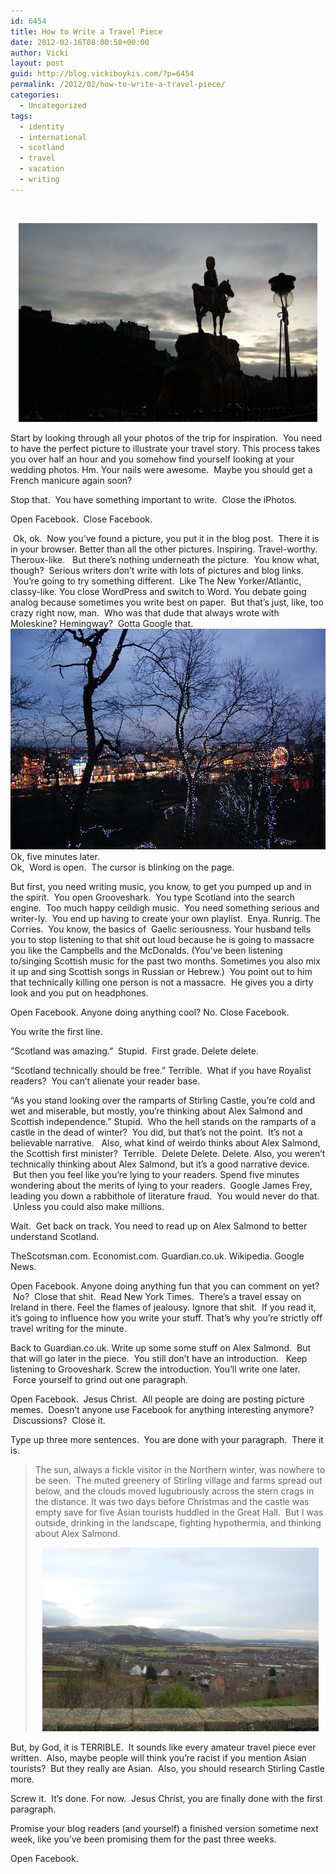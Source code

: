 ```yaml
---
id: 6454
title: How to Write a Travel Piece
date: 2012-02-16T08:00:58+00:00
author: Vicki
layout: post
guid: http://blog.vickiboykis.com/?p=6454
permalink: /2012/02/how-to-write-a-travel-piece/
categories:
  - Uncategorized
tags:
  - identity
  - international
  - scotland
  - travel
  - vacation
  - writing
---
```

&nbsp;

<p style="text-align: center;">
  <a href="https://raw.githubusercontent.com/veekaybee/wlb/gh-pages/assets/images/2012/02/DSC_0597.jpg"><img class="aligncenter  wp-image-6456" title="DSC_0597" src="https://raw.githubusercontent.com/veekaybee/wlb/gh-pages/assets/images/2012/02/DSC_0597.jpg" alt="" width="478" height="318" /></a>
</p>

Start by looking through all your photos of the trip for inspiration.  You need to have the perfect picture to illustrate your travel story. This process takes you over half an hour and you somehow find yourself looking at your wedding photos. Hm. Your nails were awesome.  Maybe you should get a French manicure again soon?

Stop that.  You have something important to write.  Close the iPhotos.

Open Facebook.  Close Facebook.

<div>
   Ok, ok.  Now you&#8217;ve found a picture, you put it in the blog post.  There it is in your browser. Better than all the other pictures. Inspiring. Travel-worthy. Theroux-like.   But there&#8217;s nothing underneath the picture.  You know what, though?  Serious writers don&#8217;t write with lots of pictures and blog links.  You&#8217;re going to try something different.  Like The New Yorker/Atlantic, classy-like. You close WordPress and switch to Word. You debate going analog because sometimes you write best on paper.  But that&#8217;s just, like, too crazy right now, man.  Who was that dude that always wrote with Moleskine? Hemingway?  Gotta Google that.
</div>

<div>
</div>

<div>
  <a href="https://raw.githubusercontent.com/veekaybee/wlb/gh-pages/assets/images/2012/02/DSC_0618.jpg"><img class="aligncenter  wp-image-6458" title="DSC_0618" src="https://raw.githubusercontent.com/veekaybee/wlb/gh-pages/assets/images/2012/02/DSC_0618.jpg" alt="" width="530" height="353" /></a>
</div>

<div>
</div>

<div>
  Ok, five minutes later.
</div>

<div>
</div>

<div>
  Ok,  Word is open.  The cursor is blinking on the page.
</div>

But first, you need writing music, you know, to get you pumped up and in the spirit.  You open Grooveshark.  You type Scotland into the search engine.  Too much happy ceildigh music.  You need something serious and writer-ly.  You end up having to create your own playlist.  Enya. Runrig. The Corries.  You know, the basics of  Gaelic seriousness. Your husband tells you to stop listening to that shit out loud because he is going to massacre you like the Campbells and the McDonalds. (You&#8217;ve been listening to/singing Scottish music for the past two months. Sometimes you also mix it up and sing Scottish songs in Russian or Hebrew.)  You point out to him that technically killing one person is not a massacre.  He gives you a dirty look and you put on headphones.

Open Facebook. Anyone doing anything cool? No. Close Facebook.

You write the first line.

&#8220;Scotland was amazing.&#8221;  Stupid.  First grade. Delete delete.

&#8220;Scotland technically should be free.&#8221; Terrible.  What if you have Royalist readers?  You can&#8217;t alienate your reader base.

&#8220;As you stand looking over the ramparts of Stirling Castle, you&#8217;re cold and wet and miserable, but mostly, you&#8217;re thinking about Alex Salmond and Scottish independence.&#8221; Stupid.  Who the hell stands on the ramparts of a castle in the dead of winter?  You did, but that&#8217;s not the point.  It&#8217;s not a believable narrative.   Also, what kind of weirdo thinks about Alex Salmond, the Scottish first minister?  Terrible.  Delete Delete. Delete. Also, you weren&#8217;t technically thinking about Alex Salmond, but it&#8217;s a good narrative device.  But then you feel like you&#8217;re lying to your readers. Spend five minutes wondering about the merits of lying to your readers.  Google James Frey, leading you down a rabbithole of literature fraud.  You would never do that.  Unless you could also make millions.

Wait.  Get back on track. You need to read up on Alex Salmond to better understand Scotland.

TheScotsman.com. Economist.com. Guardian.co.uk. Wikipedia. Google News.

Open Facebook. Anyone doing anything fun that you can comment on yet?  No?  Close that shit.  Read New York Times.  There&#8217;s a travel essay on Ireland in there. Feel the flames of jealousy. Ignore that shit.  If you read it, it&#8217;s going to influence how you write your stuff. That&#8217;s why you&#8217;re strictly off travel writing for the minute.

Back to Guardian.co.uk. Write up some some stuff on Alex Salmond.  But that will go later in the piece.  You still don&#8217;t have an introduction.   Keep listening to Grooveshark. Screw the introduction. You&#8217;ll write one later.  Force yourself to grind out one paragraph.

Open Facebook.  Jesus Christ.  All people are doing are posting picture memes.  Doesn&#8217;t anyone use Facebook for anything interesting anymore?  Discussions?  Close it.

Type up three more sentences.  You are done with your paragraph.  There it is.

> The sun, always a fickle visitor in the Northern winter, was nowhere to be seen.  The muted greenery of Stirling village and farms spread out below, and the clouds moved lugubriously across the stern crags in the distance. It was two days before Christmas and the castle was empty save for five Asian tourists huddled in the Great Hall.  But I was outside, drinking in the landscape, fighting hypothermia, and thinking about Alex Salmond.
> 
> <p style="text-align: center;">
>   <a href="https://raw.githubusercontent.com/veekaybee/wlb/gh-pages/assets/images/2012/02/DSC_0683.jpg"><img class="aligncenter  wp-image-6459" title="DSC_0683" src="https://raw.githubusercontent.com/veekaybee/wlb/gh-pages/assets/images/2012/02/DSC_0683.jpg" alt="" width="442" height="294" /></a>
> </p>

But, by God, it is TERRIBLE.  It sounds like every amateur travel piece ever written.  Also, maybe people will think you&#8217;re racist if you mention Asian tourists?  But they really are Asian.  Also, you should research Stirling Castle more.

Screw it.  It&#8217;s done. For now.  Jesus Christ, you are finally done with the first paragraph.

Promise your blog readers (and yourself) a finished version sometime next week, like you&#8217;ve been promising them for the past three weeks.

Open Facebook.